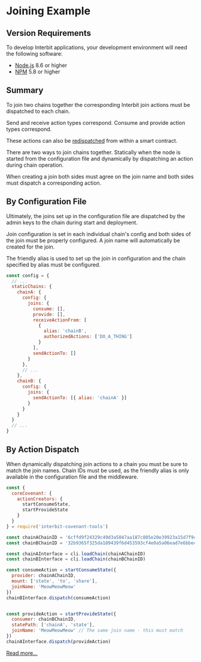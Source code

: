 # Joining Example

## Version Requirements

To develop Interbit applications, your development environment will need
the following software:

* [Node.js](https://nodejs.org/) 8.6 or higher
* [NPM](https://nodejs.org/) 5.8 or higher


## Summary

To join two chains together the corresponding Interbit join actions must
be dispatched to each chain.

Send and receive action types correspond. Consume and provide action
types correspond.

These actions can also be
[redispatched](/reference/interbit-covenant-utils/redispatch.md) from
within a smart contract.

There are two ways to join chains together. Statically when the node is
started from the configuration file and dynamically by dispatching an
action during chain operation.

When creating a join both sides must agree on the join name and both
sides must dispatch a corresponding action.


## By Configuration File

Ultimately, the joins set up in the configuration file are dispatched by
the admin keys to the chain during start and deployment.

Join configuration is set in each individual chain's config and both
sides of the join must be properly configured. A join name will
automatically be created for the join.

The friendly alias is used to set up the join in configuration and the
chain specified by alias must be configured.

```js
const config = {
  // ...
  staticChains: {
    chainA: {
      config: {
        joins: {
          consume: [],
          provide: [],
          receiveActionFrom: [
            {
              alias: 'chainB',
              authorizedActions: ['DO_A_THING']
            }
          ],
          sendActionTo: []
        }
      },
      // ...
    },
    chainB: {
      config: {
        joins: {
          sendActionTo: [{ alias: 'chainA' }]
        }
      }
    }
  }
  // ...
}
```


## By Action Dispatch

When dynamically dispatching join actions to a chain you must be sure to
match the join names. Chain IDs must be used, as the friendly alias is
only available in the configuration file and the middleware.

```js
const {
  coreCovenant: {
    actionCreators: {
      startConsumeState,
      startProvideState
    }
  }
} = require('interbit-covenant-tools')

const chainAChainID = '6cffd9f24329c49d3a5047aa187c805e20e39923a15d7f9c427bc659225c08d2'
const chainBChainID = '32b9365f325da189439f6d453593cf4e0a5a06ead7e6bbecc1d0814c578df452'

const chainAInterface = cli.loadChain(chainAChainID)
const chainBInterface = cli.loadChain(chainBChainID)

const consumeAction = startConsumeState({
  provider: chainAChainID,
  mount: ['state', 'to', 'share'],
  joinName: 'MeowMeowMeow'
})
chainBInterface.dispatch(consumeAction)


const provideAction = startProvideState({
  consumer: chainBChainID,
  statePath: ['chainA', 'state'],
  joinName: 'MeowMeowMeow' // The same join name - this must match
})
chainAInterface.dispatch(provideAction)
```

[Read more...](/key-concepts/chain_joining.adoc)
